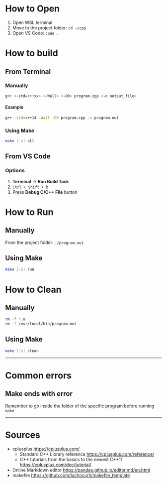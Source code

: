 # How to Open

1. Open WSL terminal
2. Move to the project folder: `cd ~/cpp`
3. Open VS Code: `code .`

# How to build

## From Terminal

### Manually

```sh
g++ <-std=c++xx> <-Wall> <-O0> program.cpp <-o output_file>
```

#### Example

```sh
g++ -std=c++14 -Wall -O0 program.cpp -o program.out
```

### Using Make

```sh
make [-s] all
```

## From VS Code

### Options

1. **Terminal** &rarr; **Run Build Task**
2. `Ctrl + Shift + b`
3. Press **Debug C/C++ File** button

# How to Run

## Manually

From the project folder: `./program.out`

## Using Make

```sh
make [-s] run
```

# How to Clean

## Manually

```sh
rm -f *.o
rm -f /usr/local/bin/program.out
```

## Using Make

```sh
make [-s] clean
```

------------

# Common errors

## Make ends with error

Remember to go inside the folder of the specific program before running `make`

------------

# Sources

+ cplusplus https://cplusplus.com/
  + Standard C++ Library reference https://cplusplus.com/reference/
  + C++ tutorials from the basics to the newest C++11 https://cplusplus.com/doc/tutorial/
+ Online Markdown editor https://pandao.github.io/editor.md/en.html
+ makefile https://github.com/luchocurti/makefile_template
